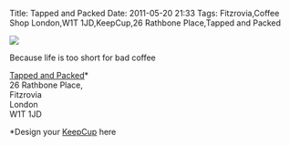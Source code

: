 Title: Tapped and Packed
Date: 2011-05-20 21:33
Tags: Fitzrovia,Coffee Shop London,W1T 1JD,KeepCup,26 Rathbone Place,Tapped and Packed

![](/images/Tapped-Packed.jpg)
 
 
 
Because life is too short for bad coffee
 
[Tapped and Packed](http://www.tappedandpacked.co.uk/)*  
26 Rathbone Place,  
Fitzrovia  
London  
W1T 1JD 
 
*Design your [KeepCup](http://www.keepcup.com/) here
